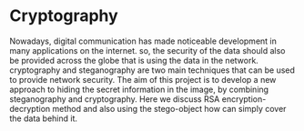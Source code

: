 # Cryptography
Nowadays, digital communication has made noticeable development in many applications on the internet. so, the security of the data should also be provided across the globe that is using the data in the network. cryptography and steganography are two main techniques that can be used to provide network security. The aim of this project is to develop a new approach to hiding the secret information in the image, by combining steganography and cryptography. Here we discuss RSA encryption-decryption method and also using the stego-object how can simply cover the data behind it.
